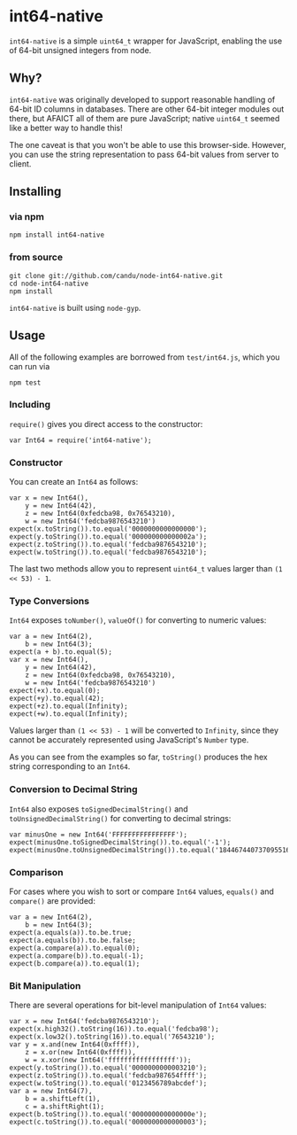 # int64-native

`int64-native` is a simple `uint64_t` wrapper for JavaScript, enabling the
use of 64-bit unsigned integers from node.

## Why?

`int64-native` was originally developed to support reasonable handling of
64-bit ID columns in databases. There are other 64-bit integer modules out
there, but AFAICT all of them are pure JavaScript; native `uint64_t` seemed
like a better way to handle this!

The one caveat is that you won't be able to use this browser-side. However,
you can use the string representation to pass 64-bit values from server to
client.

## Installing

### via npm

    npm install int64-native

### from source

    git clone git://github.com/candu/node-int64-native.git
    cd node-int64-native
    npm install

`int64-native` is built using `node-gyp`.

## Usage

All of the following examples are borrowed from `test/int64.js`, which you
can run via

    npm test

### Including

`require()` gives you direct access to the constructor:

    var Int64 = require('int64-native');

### Constructor

You can create an `Int64` as follows:

    var x = new Int64(),
        y = new Int64(42),
        z = new Int64(0xfedcba98, 0x76543210),
        w = new Int64('fedcba9876543210')
    expect(x.toString()).to.equal('0000000000000000');
    expect(y.toString()).to.equal('000000000000002a');
    expect(z.toString()).to.equal('fedcba9876543210');
    expect(w.toString()).to.equal('fedcba9876543210');

The last two methods allow you to represent `uint64_t` values larger than
`(1 << 53) - 1`.

### Type Conversions

`Int64` exposes `toNumber()`, `valueOf()` for converting to numeric values:

    var a = new Int64(2),
        b = new Int64(3);
    expect(a + b).to.equal(5);
    var x = new Int64(),
        y = new Int64(42),
        z = new Int64(0xfedcba98, 0x76543210),
        w = new Int64('fedcba9876543210')
    expect(+x).to.equal(0);
    expect(+y).to.equal(42);
    expect(+z).to.equal(Infinity);
    expect(+w).to.equal(Infinity);

Values larger than `(1 << 53) - 1` will be converted to `Infinity`, since
they cannot be accurately represented using JavaScript's `Number` type.

As you can see from the examples so far, `toString()` produces the hex string
corresponding to an `Int64`.

### Conversion to Decimal String

`Int64` also exposes `toSignedDecimalString()` and `toUnsignedDecimalString()` for converting to decimal strings:

    var minusOne = new Int64('FFFFFFFFFFFFFFFF');
    expect(minusOne.toSignedDecimalString()).to.equal('-1');
    expect(minusOne.toUnsignedDecimalString()).to.equal('18446744073709551615');

### Comparison

For cases where you wish to sort or compare `Int64` values, `equals()` and
`compare()` are provided:

    var a = new Int64(2),
        b = new Int64(3);
    expect(a.equals(a)).to.be.true;
    expect(a.equals(b)).to.be.false;
    expect(a.compare(a)).to.equal(0);
    expect(a.compare(b)).to.equal(-1);
    expect(b.compare(a)).to.equal(1);

### Bit Manipulation

There are several operations for bit-level manipulation of `Int64` values:

    var x = new Int64('fedcba9876543210');
    expect(x.high32().toString(16)).to.equal('fedcba98');
    expect(x.low32().toString(16)).to.equal('76543210');
    var y = x.and(new Int64(0xffff)),
        z = x.or(new Int64(0xffff)),
        w = x.xor(new Int64('fffffffffffffffff'));
    expect(y.toString()).to.equal('0000000000003210');
    expect(z.toString()).to.equal('fedcba987654ffff');
    expect(w.toString()).to.equal('0123456789abcdef');
    var a = new Int64(7),
        b = a.shiftLeft(1),
        c = a.shiftRight(1);
    expect(b.toString()).to.equal('000000000000000e');
    expect(c.toString()).to.equal('0000000000000003');
